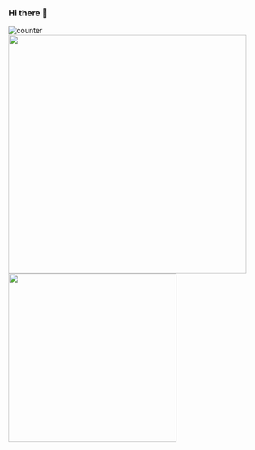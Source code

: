 ### Hi there 👋
![counter](https://en7vzazm8omuph.m.pipedream.net)
<a href="https://github.com/anuraghazra/github-readme-stats">
  <img align="left" src="https://github-readme-stats.vercel.app/api?username=danangwijaya750&theme=tokyonight&count_private=true&show_icons=true" width="470px" />
</a>
<a href="https://github.com/anuraghazra/github-readme-stats">
  <img align="left" src="https://github-readme-stats.vercel.app/api/top-langs/?username=danangwijaya750&theme=tokyonight&layout=compact" width="332px" />
</a>
